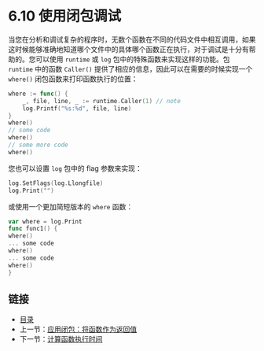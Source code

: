 # 6.10 使用闭包调试

当您在分析和调试复杂的程序时，无数个函数在不同的代码文件中相互调用，如果这时候能够准确地知道哪个文件中的具体哪个函数正在执行，对于调试是十分有帮助的。您可以使用 `runtime` 或 `log` 包中的特殊函数来实现这样的功能。包 `runtime` 中的函数 `Caller()` 提供了相应的信息，因此可以在需要的时候实现一个 `where()` 闭包函数来打印函数执行的位置：

```go
where := func() {
	_, file, line, _ := runtime.Caller(1) // note
	log.Printf("%s:%d", file, line)
}
where()
// some code
where()
// some more code
where()
```

您也可以设置 `log` 包中的 flag 参数来实现：

```go
log.SetFlags(log.Llongfile)
log.Print("")
```

或使用一个更加简短版本的 `where` 函数：

```go
var where = log.Print
func func1() {
where()
... some code
where()
... some code
where()
}
```

## 链接

- [目录](directory.md)
- 上一节：[应用闭包：将函数作为返回值](06.9.md)
- 下一节：[计算函数执行时间](06.11.md)

